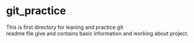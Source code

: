 # git_practice
This is first directory for leaning and practice git
<br>
readme file give and contains basic information and working about project.
